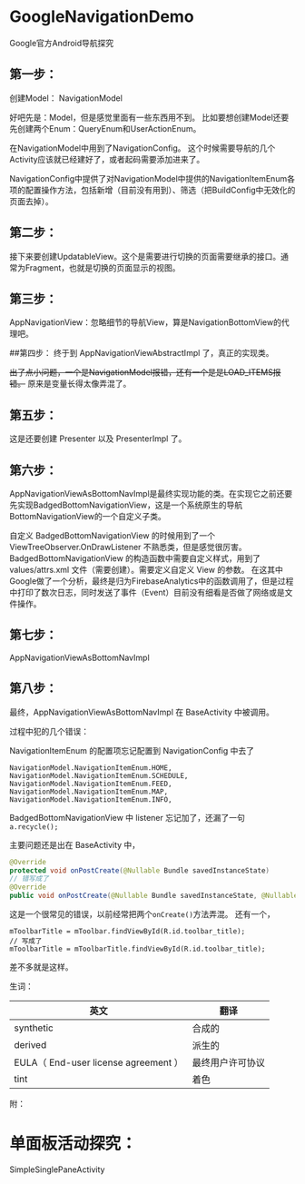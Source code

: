 # GoogleNavigationDemo
Google官方Android导航探究

## 第一步：
创建Model：
NavigationModel

好吧先是：Model，但是感觉里面有一些东西用不到。
比如要想创建Model还要先创建两个Enum：QueryEnum和UserActionEnum。

在NavigationModel中用到了NavigationConfig。
这个时候需要导航的几个Activity应该就已经建好了，或者起码需要添加进来了。

NavigationConfig中提供了对NavigationModel中提供的NavigationItemEnum各项的配置操作方法，包括新增（目前没有用到）、筛选（把BuildConfig中无效化的页面去掉）。

## 第二步：
接下来要创建UpdatableView。这个是需要进行切换的页面需要继承的接口。通常为Fragment，也就是切换的页面显示的视图。

## 第三步：
AppNavigationView：忽略细节的导航View，算是NavigationBottomView的代理吧。

##第四步：
终于到 AppNavigationViewAbstractImpl 了，真正的实现类。

~~出了点小问题，一个是NavigationModel报错，还有一个是是LOAD_ITEMS报错。~~
原来是变量长得太像弄混了。

## 第五步：
这是还要创建 Presenter 以及 PresenterImpl 了。

## 第六步：
AppNavigationViewAsBottomNavImpl是最终实现功能的类。在实现它之前还要先实现BadgedBottomNavigationView，这是一个系统原生的导航BottomNavigationView的一个自定义子类。

自定义 BadgedBottomNavigationView 的时候用到了一个 ViewTreeObserver.OnDrawListener 不熟悉类，但是感觉很厉害。
BadgedBottomNavigationView 的构造函数中需要自定义样式，用到了 values/attrs.xml 文件（需要创建）。需要定义自定义 View 的参数。
在这其中Google做了一个分析，最终是归为FirebaseAnalytics中的函数调用了，但是过程中打印了数次日志，同时发送了事件（Event）目前没有细看是否做了网络或是文件操作。

## 第七步：
AppNavigationViewAsBottomNavImpl

## 第八步：
最终，AppNavigationViewAsBottomNavImpl 在 BaseActivity 中被调用。


过程中犯的几个错误：

NavigationItemEnum 的配置项忘记配置到 NavigationConfig 中去了
```
NavigationModel.NavigationItemEnum.HOME,
NavigationModel.NavigationItemEnum.SCHEDULE,
NavigationModel.NavigationItemEnum.FEED,
NavigationModel.NavigationItemEnum.MAP,
NavigationModel.NavigationItemEnum.INFO,
```
BadgedBottomNavigationView 中 listener 忘记加了，还漏了一句 `a.recycle();`

主要问题还是出在 BaseActivity 中，
```java
@Override
protected void onPostCreate(@Nullable Bundle savedInstanceState)
// 错写成了
@Override
public void onPostCreate(@Nullable Bundle savedInstanceState, @Nullable PersistableBundle persistentState)
```
这是一个很常见的错误，以前经常把两个`onCreate()`方法弄混。
还有一个，
```
mToolbarTitle = mToolbar.findViewById(R.id.toolbar_title);
// 写成了
mToolbarTitle = mToolbarTitle.findViewById(R.id.toolbar_title);
```
差不多就是这样。

生词：

 英文 | 翻译 
------|-------
 synthetic | 合成的 
 derived | 派生的 
 EULA（ End-user license agreement ）| 最终用户许可协议 
 tint | 着色 

附：
# 单面板活动探究：
SimpleSinglePaneActivity
